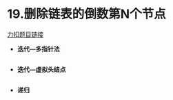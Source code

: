 # 19.删除链表的倒数第N个节点
[力扣题目链接](https://leetcode.cn/problems/remove-nth-node-from-end-of-list/)
- **迭代—多指针法**
```java

```
- **迭代—虚拟头结点**
```java 

```
- **递归**
```java 

```